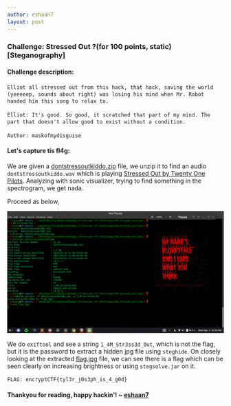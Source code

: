 ```yaml
---
author: eshaan7
layout: post
---
```



### Challenge: Stressed Out ?(for 100 points, static) [Steganography]

#### Challenge description: 

	Elliot all stressed out from this hack, that hack, saving the world (yeeeeep, sounds about right) was losing his mind when Mr. Robot handed him this song to relax to.
     
	Elliot: It's good. So good, it scratched that part of my mind. The part that doesn't allow good to exist without a condition.
     
	Author: maskofmydisguise

#### Let's capture tis fl4g: 

We are given a [dontstressoutkiddo.zip](https://github.com/mishrasunny174/encrypt-ctf/blob/master/Stego/100_Stressed_out%3F/dontstressoutkiddo.zip) file, we unzip it to find an audio `dontstressoutkiddo.wav` which is playing [Stressed Out by Twenty One Pilots](https://www.youtube.com/watch?v=pXRviuL6vMY).
Analyzing with sonic visualizer, trying to find something in the spectrogram, we get nada. 

Proceed as below,

<img src="https://raw.githubusercontent.com/abs0lut3pwn4g3/writeups/master/_posts/stressedout.png">

We do `exiftool` and see a string `1_4M_Str3ss3d_0ut`, which is not the flag, but it is the password to extract a hidden jpg file using `steghide`. 
On closely looking at the extracted [flag.jpg](https://github.com/mishrasunny174/encrypt-ctf/blob/master/Stego/100_Stressed_out%3F/flag.jpg) file, we can see there is a flag which can be seen clearly on increasing brightness or using ```stegsolve.jar``` on it.

	FLAG: encryptCTF{tyl3r_j0s3ph_is_4_g0d}

#### Thankyou for reading, happy hackin'! ~ [eshaan7](https://eshaan7.cf/)
